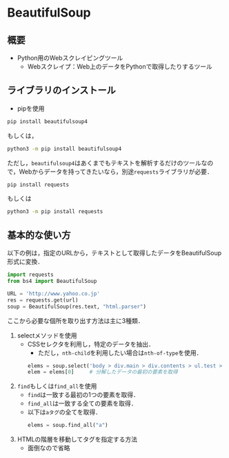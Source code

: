 # BeautifulSoup

## 概要
- Python用のWebスクレイピングツール
    - Webスクレイプ：Web上のデータをPythonで取得したりするツール

## ライブラリのインストール
- pipを使用
```Bash
pip install beautifulsoup4
```
もしくは，
```Bash
python3 -m pip install beautifulsoup4
```
ただし，`beautifulsoup4`はあくまでもテキストを解析するだけのツールなので，Webからデータを持ってきたいなら，別途`requests`ライブラリが必要．

```Bash
pip install requests
```
もしくは
```Bash
python3 -m pip install requests
```

## 基本的な使い方
以下の例は，指定のURLから，テキストとして取得したデータをBeautifulSoup形式に変換．
```python
import requests
from bs4 import BeautifulSoup

URL = 'http://www.yahoo.co.jp'
res = requests.get(url)
soup = BeautifulSoup(res.text, "html.parser")
```

ここから必要な個所を取り出す方法は主に3種類．
1. selectメソッドを使用
    - CSSセレクタを利用し，特定のデータを抽出．
        - ただし，`nth-child`を利用したい場合は`nth-of-type`を使用．
        ```python
        elems = soup.select('body > div.main > div.contents > ul.test > li:nth-of-type(1) > h3 > a')
        elem = elems[0]     # 分解したデータの最初の要素を取得
        ```
1. `find`もしくは`find_all`を使用
    - `find`は一致する最初の1つの要素を取得．
    - `find_all`は一致する全ての要素を取得．
    - 以下は`aタグ`の全てを取得．
        ```python
        elems = soup.find_all("a")
        ```
1. HTMLの階層を移動してタグを指定する方法
    - 面倒なので省略



